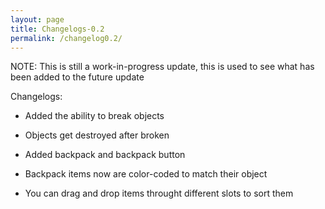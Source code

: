 ```yaml
---
layout: page
title: Changelogs-0.2
permalink: /changelog0.2/
---
```


NOTE: This is still a work-in-progress update, this is used to see what has been added to the future update

Changelogs:

- Added the ability to break objects

- Objects get destroyed after broken

- Added backpack and backpack button

- Backpack items now are color-coded to match their object

- You can drag and drop items throught different slots to sort them

